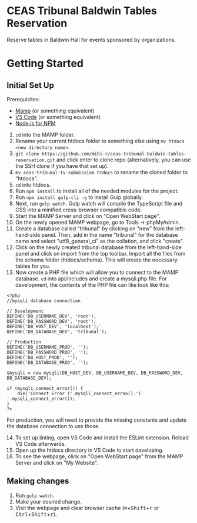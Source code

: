 # CEAS Tribunal Baldwin Tables Reservation
Reserve tables in Baldwin Hall for events sponsored by organizations.

# Getting Started
## Initial Set Up
Prerequisites:
- [Mamp](https://www.mamp.info/en/) (or something equivalent)
- [VS Code](https://code.visualstudio.com) (or something equivalent)
- [Node.js for NPM](https://nodejs.org/en/)

1. `cd` into the MAMP folder.
2. Rename your current htdocs folder to something else using `mv htdocs <new directory name>`.
3. `git clone https://github.com/mihi-r/ceas-tribunal-baldwin-tables-reservation.git` and click enter to clone repo (alternatively, you can use the SSH clone if you have that set up).
4. `mv ceas-tribunal-tv-submission htdocs` to rename the cloned folder to “htdocs”.
5. `cd` into htdocs.
6. Run `npm install` to install all of the needed modules for the project.
7. Run `npm install gulp-cli -g` to install Gulp globally.
8. Next, run `gulp watch`. Gulp watch will compile the TypeScript file and CSS into a minified cross-browser compatible code.
9. Start the MAMP Server and click on "Open WebStart page". 
10. On the newly opened MAMP webpage, go to Tools -> phpMyAdmin.
11. Create a database called "tribunal" by clicking on "new" from the left-hand-side panel. Then, add in the name "tribunal" for the database name and select "utf8_general_ci" as the collation, and click "create".
12. Click on the newly created tribunal database from the left-hand-side panel and click on import from the top toolbar. Import all the files from the schema folder (htdocs/schema). This will create the necessary tables for you.
13. Now create a PHP file which will allow you to connect to the MAMP database. `cd` into api/includes and create a mysqli.php file. For development, the contents of the PHP file can like look like this:
```
<?php
//mysqli database connection

// Development
DEFINE('DB_USERNAME_DEV', 'root');
DEFINE('DB_PASSWORD_DEV', 'root');
DEFINE('DB_HOST_DEV', 'localhost');`
DEFINE('DB_DATABASE_DEV', 'tribunal');

// Production
DEFINE('DB_USERNAME_PROD', '');
DEFINE('DB_PASSWORD_PROD', '');
DEFINE('DB_HOST_PROD', '');
DEFINE('DB_DATABASE_PROD', '');

$mysqli = new mysqli(DB_HOST_DEV, DB_USERNAME_DEV, DB_PASSWORD_DEV, DB_DATABASE_DEV);

if (mysqli_connect_error()) {
    die('Connect Error ('.mysqli_connect_errno().') '.mysqli_connect_error());
}
?>
```
For production, you will need to provide the missing constants and update the database connection to use those.

14. To set up linting, open VS Code and install the ESLint extension. Reload VS Code afterwards.
15. Open up the htdocs directory in VS Code to start developing.
16. To see the webpage, click on "Open WebStart page" from the MAMP Server and click on "My Website".

## Making changes
1. Run `gulp watch`.
2. Make your desired change.
3. Visit the webpage and clear browser cache (<kbd>⌘</kbd>+<kbd>Shift</kbd>+<kbd>r</kbd> or <kbd>Ctrl</kbd>+<kbd>Shift</kbd>+<kbd>r</kbd>).
